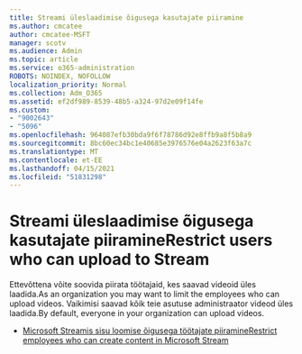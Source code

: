 ```yaml
---
title: Streami üleslaadimise õigusega kasutajate piiramine
ms.author: cmcatee
author: cmcatee-MSFT
manager: scotv
ms.audience: Admin
ms.topic: article
ms.service: o365-administration
ROBOTS: NOINDEX, NOFOLLOW
localization_priority: Normal
ms.collection: Adm_O365
ms.assetid: ef2df989-8539-48b5-a324-97d2e09f14fe
ms.custom:
- "9002643"
- "5096"
ms.openlocfilehash: 964087efb30bda9f6f78786d92e8ffb9a8f5b8a9
ms.sourcegitcommit: 8bc60ec34bc1e40685e3976576e04a2623f63a7c
ms.translationtype: MT
ms.contentlocale: et-EE
ms.lasthandoff: 04/15/2021
ms.locfileid: "51831298"
---
```

# <a name="restrict-users-who-can-upload-to-stream"></a><span data-ttu-id="bcc04-102">Streami üleslaadimise õigusega kasutajate piiramine</span><span class="sxs-lookup"><span data-stu-id="bcc04-102">Restrict users who can upload to Stream</span></span>

<span data-ttu-id="bcc04-103">Ettevõttena võite soovida piirata töötajaid, kes saavad videoid üles laadida.</span><span class="sxs-lookup"><span data-stu-id="bcc04-103">As an organization you may want to limit the employees who can upload videos.</span></span> <span data-ttu-id="bcc04-104">Vaikimisi saavad kõik teie asutuse administraator videod üles laadida.</span><span class="sxs-lookup"><span data-stu-id="bcc04-104">By default, everyone in your organization can upload videos.</span></span>

- [<span data-ttu-id="bcc04-105">Microsoft Streamis sisu loomise õigusega töötajate piiramine</span><span class="sxs-lookup"><span data-stu-id="bcc04-105">Restrict employees who can create content in Microsoft Stream</span></span>](https://docs.microsoft.com/stream/restrict-uploaders)
